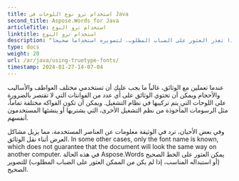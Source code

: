 ```yaml
---
title: استخدام ترو نوع اللوحات في Java
second_title: Aspose.Words for Java
articleTitle: استخدام ترو النوع
linktitle: استخدام ترو النوع
description: "كيفية العثور على الخط الصحيح أو استبداله المناسب، إذا تعذر العثور على الضباب المطلوب، لتصويره استخداما صحيحا Aspose.Words for Java."
type: docs
weight: 20
url: /ar/java/using-truetype-fonts/
timestamp: 2024-01-27-14-07-04
---
```


عندما تعملين مع الوثائق، غالباً ما يجب عليكِ أن تستخدمي مختلف العواطف والأساليب والأحجام ويمكن أن تحتوي الوثائق على أي عدد من الفوانتات التي لا تقتصر بالضرورة على اللوحات التي يتم تركيبها في نظام التشغيل. ويمكن أن تكون الفواكه مختلفة تماماً، مثل الرسومات المأخوذة من نظم التشغيل الأخرى، التي يشتريها أو ينشئها المستخدمون أنفسهم.

وفي بعض الأحيان، ترد في الوثيقة معلومات عن العناصر المستخدمة، مما يزيل مشاكل العرض أثناء نقل الوثائق. In some other cases, only the font name is known, which does not guarantee that the document will look the same way on another computer. في هذه الحالة Aspose.Words يمكن العثور على الخط الصحيح (أو استبداله المناسب، إذا لم يكن من الممكن العثور على الضباب المطلوب) للتصوير الصحيح.
